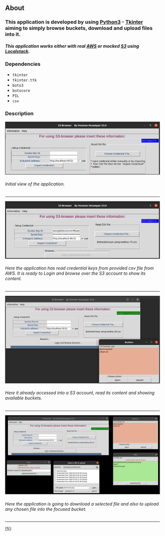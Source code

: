## About  

### This application is developed by using [Python3][0] - [Tkinter][1] aiming to simply browse buckets, download and upload files into it.
#### *This application works either with real [AWS][2] or mocked [S3][3] using [Localstack][4].*  

### Dependencies
+ `tkinter`
+ `tkinter.ttk`
+ `boto3`
+ `botocore`
+ `PIL`
+ `csv`


### Description

![Idle](https://github.com/hooman734/S3-Browser-Tkinter/blob/master/screenshots/idle.png)

###### Initial view of the application.
------------------------

![Ready to import credential](https://github.com/hooman734/S3-Browser-Tkinter/blob/master/screenshots/read_keys.png)

###### Here the application has read credential keys from provided csv file from AWS. It is ready to Login and browse over the S3 account to show its content.
------------------------


![Logged in](https://github.com/hooman734/S3-Browser-Tkinter/blob/master/screenshots/imported_logged_in.png)

###### Here it already accessed into a S3 account, read its content and showing available buckets.
------------------------


![All windows](https://github.com/hooman734/S3-Browser-Tkinter/blob/master/screenshots/all_windows.png)

###### Here the application is going to download a selected file and also to upload any chosen file into the focused bucket.
------------------------

[0]: https://www.python.org/download/releases/3.0/
[1]: https://docs.python.org/3/library/tkinter.html
[2]: https://aws.amazon.com/
[3]: https://en.wikipedia.org/wiki/S3
[4]: https://localstack.cloud/
[5]:

